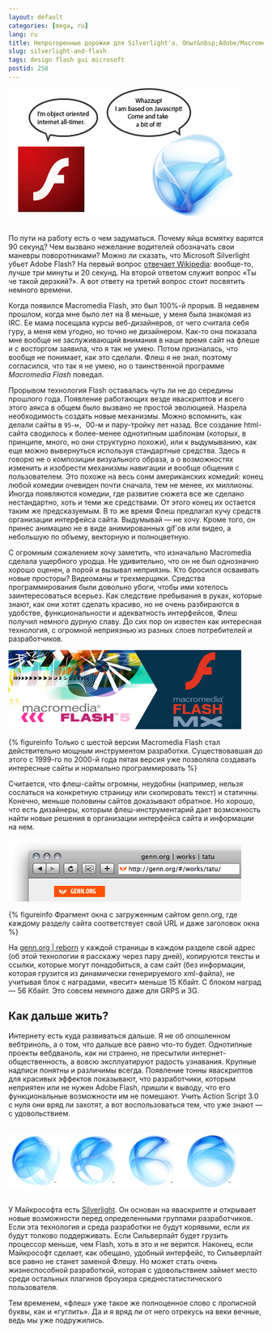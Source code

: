 ```yaml
---
layout: default
categories: [mega, ru]
lang: ru
title: Непроторенные дорожки для Silverlight'a. Опыт&nbsp;Adobe/Macromedia Flash
slug: silverlight-and-flash
tags: design flash gui microsoft 
postid: 258
---
```

<img src='/o_O/silverlight-and-flash/silverflash.jpg' alt='Flash and Silverlight' style="padding-bottom: 15px;" width="460" height="255"/>

По пути на работу есть о чем задуматься. Почему яйца всмятку варятся 90 секунд? Чем вызвано нежелание водителей обозначать свои маневры поворотниками? Можно ли сказать, что Microsoft Silverlight убьет Adobe Flash? На первый вопрос <a href="http://en.wikipedia.org/wiki/Boiled_egg">отвечает Wikipedia</a>: вообще-то, лучше три минуты и 20 секунд. На второй ответом служит вопрос «Ты че такой дерзкий?». А вот ответу на третий вопрос стоит посвятить немного времени.

Когда появился Macromedia Flash, это был 100%-й прорыв. В недавнем прошлом, когда мне было лет на 8 меньше, у меня была знакомая из IRC. Ее мама посещала курсы веб-дизайнеров, от чего считала себя гуру, а меня кем угодно, но точно не дизайнером. Как-то она показала мне вообще не заслуживающий внимания в наше время сайт на флеше и с восторгом заявила, что я так не умею. Потом призналась, что вообще не понимает, как это сделали. Флеш я не знал, поэтому согласился, что так я не умею, но о таинственной программе <i>Macromedia Flash</i> поведал.
<!--more-->
Прорывом технология Flash оставалась чуть ли не до середины прошлого года. Появление работающих везде яваскриптов и всего этого аякса в общем было вызвано не простой эволюцией. Назрела необходимость создать новые механизмы. Можно вспомнить, как делали сайты в `95-м, `00-м и пару-тройку лет назад. Все создание html-сайта сводилось к более-менее однотипным шаблонам (которых, в принципе, много, но они структурно похожи), или к выдумыванию, как еще можно вывернуться используя стандартные средства. Здесь я говорю не о композиции визуального образа, а о возможностях изменить и изобрести механизмы навигации и вообще общения с пользователем. Это похоже на весь сонм американских комедий: конец любой комедии очевиден почти сначала, тем не менее, их миллионы. Иногда появляются комедии, где развитие сюжета все же сделано нестандартно, хоть и теми же средствами. От этого конец их остается таким же предсказуемым. В то же время Флеш предлагал кучу средств организации интерфейса сайта. Выдумывай — не хочу. Кроме того, он принес анимацию не в виде анимированных gif`ов или видео, а небольшую по объему, векторную и полноцветную.

С огромным сожалением хочу заметить, что изначально Macromedia сделала ущербного уродца. Не удивительно, что он не был однозначно хорошо оценен, а порой и вызывал неприязнь. Кто бросился осваивать новые просторы? Видеоманы и трехмерщики. Средства программирования были довольно убоги, чтобы ими хотелось заинтересоваться всерьез. Как следствие пребывания в руках, которые знают, как они хотят сделать красиво, но не очень разбираются в удобстве, функциональности и адекватность интерфейсов, Флеш получил немного дурную славу. До сих пор он известен как интересная технология, с огромной неприязнью из разных слоев потребителей и разработчиков.

<img src='/o_O/silverlight-and-flash/flashmx.png' alt='Flash 5 and Flash MX'  width="460" height="156"/>


{% figureinfo Только с шестой версии Macromedia Flash стал действительно мощным инструментом разработки. Существовавшая до этого с 1999-го по 2000-й года пятая версия уже позволяла создавать интересные сайты и нормально программировать %}



Считается, что флеш-сайты огромны, неудобны (например, нельзя сослаться на конкретную страницу или скопировать текст) и статичны. Конечно, меньше половины сайтов доказывают обратное. Но хорошо, что есть дизайнеры, которым флеш-инструментарий дает возможность найти новые решения в организации интерфейса сайта и информации на нем. 

<img src='/o_O/silverlight-and-flash/gennorgurl.jpg' alt='genn.org с клевыми url'  width="460" height="125"/>


{% figureinfo Фрагмент окна с загруженным сайтом genn.org, где каждому разделу сайта соответствует свой URL и даже заголовок окна %}



На <a href="http://genn.org/">genn.org | reborn</a> у каждой страницы в каждом разделе свой адрес (об этой технологии я расскажу через пару дней), копируются тексты и ссылки, которые могут понадобиться, а сам сайт (без информации, которая грузится из динамически генерируемого xml-файла), не учитывая блок с наградами, «весит» меньше 15 Кбайт. С блоком наград — 56 Кбайт. Это совсем немного даже для GRPS и 3G.



## Как дальше жить?

Интернету есть куда развиваться дальше. Я не об опошленном вебтриноль, а о том, что дальше все равно что-то будет. Однотипные проекты вебдваноль, как ни странно, не пресытили интернет-общественность, а вовсю эксплуатируют радость узнавания. Крупные надписи понятны и различимы всегда. Появление тонны яваскриптов для красивых эффектов показывают, что разработчики, которым неприятен или не нужен Adobe Flash, пришли к выводу, что его функциональные возможности им не помешают.  Учить Action Script 3.0 с нуля они вряд ли захотят, а вот воспользоваться тем, что уже знают — с удовольствием.

<img src='/o_O/silverlight-and-flash/silverlight.jpg' alt='Some of Silverlight logos' style="padding: 15px 0;" width="460" height="112"/>

У Майкрософта есть <a href="http://silverlight.net/">Silverlight</a>. Он основан на яваскрипте и открывает новые возможности перед определенными группами разработчиков. Если эта технология и среда разработки не будут корявыми, если их будут толково поддерживать. Если Сильверлайт будет грузить процессор меньше, чем Flash, хоть в это и не верится. Наконец, если Майкрософт сделает, как обещано, удобный интерфейс, то Сильверлайт все равно не станет заменой Флешу. Но может стать очень жизнеспособной разработкой, которая с удовольствием займет место среди остальных плагинов броузера среднестатистического пользователя. 

Тем временем, «флеш» уже такое же полноценное слово с прописной буквы, как и «гуглить». Да и я вряд ли от него отрекусь на веки вечные, ведь мы уже подружились.